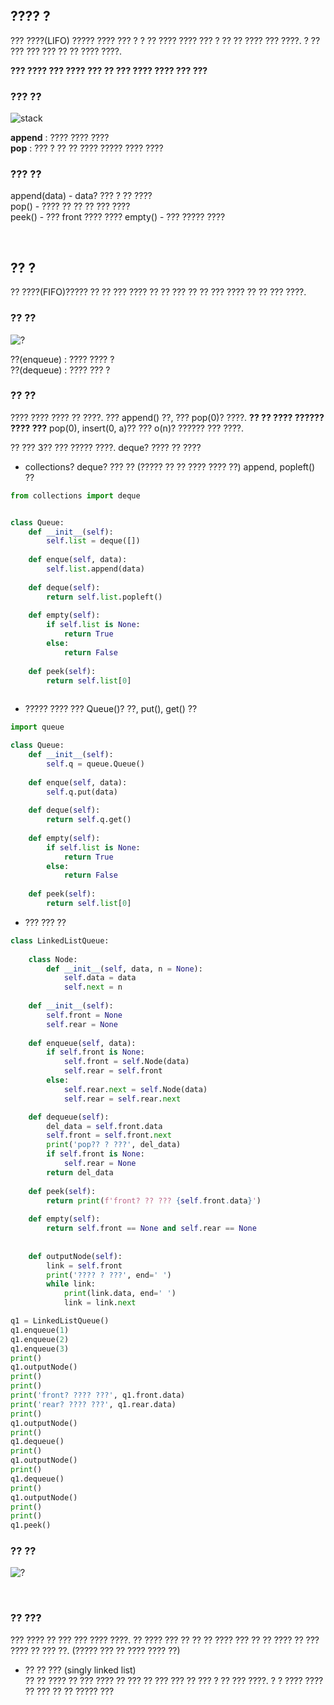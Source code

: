 ## ???? ?
??? ????(LIFO) ????? ???? ??? ? ? ?? ???? ???? ??? ? ?? ??
 ???? ??? ????. ? ?? ??? ??? ??? ?? ?? ???? ????.     

__??? ???? ??? ???? ??? ?? ??? ???? ???? ??? ???__   
 

### ??? ??   
![stack](https://user-images.githubusercontent.com/64240637/107119454-fea76d80-68ca-11eb-9430-743b88841a13.PNG)    

__append__ : ???? ???? ????    
__pop__ : ??? ? ?? ?? ???? ????? ???? ????    


### ??? ??   
append(data) - data? ??? ? ?? ????   
pop() - ???? ?? ?? ?? ??? ????    
peek() - ??? front ???? ???? 
empty() - ??? ????? ????    

<br>

## ?? ?
?? ????(FIFO)????? ?? ?? ??? ???? ?? ?? ??? ?? ?? ??? ???? ?? ?? ??? ????.     

### ?? ??
![?](https://user-images.githubusercontent.com/64240637/107120988-55b14080-68d3-11eb-8aff-24ea4e8c6e4a.png)      
   

??(enqueue) : ???? ???? ?   
??(dequeue) : ???? ??? ?    


### ?? ??
???? ???? ???? ?? ????. ??? append() ??, ??? pop(0)? ????. __?? ?? ???? ?????? ???? ???__ pop(0), insert(0, a)?? ???  o(n)? ?????? ??? ????.    

?? ??? 3?? ??? ????? ????. deque? ???? ?? ????   

- collections? deque? ??? ?? (????? ?? ?? ???? ???? ??) append, popleft() ?? 
```python
from collections import deque


class Queue:
    def __init__(self):
        self.list = deque([])
        
    def enque(self, data):
        self.list.append(data)
    
    def deque(self):
        return self.list.popleft()
    
    def empty(self):
        if self.list is None:
            return True
        else:
            return False
        
    def peek(self):
        return self.list[0]
    
```

- ????? ???? ??? Queue()? ??, put(), get() ??
```python
import queue

class Queue:
    def __init__(self):
        self.q = queue.Queue()
        
    def enque(self, data):
        self.q.put(data)
        
    def deque(self):
        return self.q.get()
    
    def empty(self):
        if self.list is None:
            return True
        else:
            return False
        
    def peek(self):
        return self.list[0]    
```

- ??? ??? ??
```python
class LinkedListQueue:
    
    class Node:
        def __init__(self, data, n = None):
            self.data = data
            self.next = n
            
    def __init__(self):
        self.front = None
        self.rear = None
        
    def enqueue(self, data):
        if self.front is None:
            self.front = self.Node(data)
            self.rear = self.front
        else:
            self.rear.next = self.Node(data)
            self.rear = self.rear.next

    def dequeue(self):
        del_data = self.front.data
        self.front = self.front.next
        print('pop?? ? ???', del_data)
        if self.front is None:
            self.rear = None
        return del_data
    
    def peek(self):
        return print(f'front? ?? ??? {self.front.data}')
    
    def empty(self):
        return self.front == None and self.rear == None
    
    
    def outputNode(self):
        link = self.front
        print('???? ? ???', end=' ')
        while link:
            print(link.data, end=' ')
            link = link.next

q1 = LinkedListQueue()
q1.enqueue(1)
q1.enqueue(2)
q1.enqueue(3)
print()
q1.outputNode()
print()
print()
print('front? ???? ???', q1.front.data)
print('rear? ???? ???', q1.rear.data)
print()
q1.outputNode()
print()
q1.dequeue()
print()
q1.outputNode()
print()
q1.dequeue()
print()
q1.outputNode()
print()
print()
q1.peek()
```


### ?? ??
![?](https://user-images.githubusercontent.com/64240637/107120988-55b14080-68d3-11eb-8aff-24ea4e8c6e4a.png)      
   
<br>

### ?? ???
??? ???? ?? ??? ??? ???? ????. ?? ???? ??? ?? ?? ?? ???? ??? ?? ?? ???? ?? ??? ???? ?? ??? ??. (????? ??? ?? ???? ???? ??)   

- ?? ?? ??? (singly linked list)   
?? ?? ???? ?? ??? ???? ?? ??? ?? ??? ??? ?? ??? ? ?? ??? ????. ? ? ???? ???? ?? ??? ?? ?? ????? ???   

